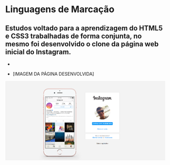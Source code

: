 # Linguagens de Marcação
## Estudos voltado para a aprendizagem do HTML5 e CSS3 trabalhadas de forma conjunta, no mesmo foi desenvolvido o clone da página web inicial do Instagram.
 - [📝 Curso Realizado]: https://digitalinnovation.one/
 
 - [IMAGEM DA PÁGINA DESENVOLVIDA]
 <img src="./img/clone-instagram-web.png">

